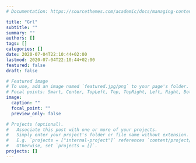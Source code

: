 ```yaml
---
# Documentation: https://sourcethemes.com/academic/docs/managing-content/

title: "Grl"
subtitle: ""
summary: ""
authors: []
tags: []
categories: []
date: 2020-07-04T22:10:44+02:00
lastmod: 2020-07-04T22:10:44+02:00
featured: false
draft: false

# Featured image
# To use, add an image named `featured.jpg/png` to your page's folder.
# Focal points: Smart, Center, TopLeft, Top, TopRight, Left, Right, BottomLeft, Bottom, BottomRight.
image:
  caption: ""
  focal_point: ""
  preview_only: false

# Projects (optional).
#   Associate this post with one or more of your projects.
#   Simply enter your project's folder or file name without extension.
#   E.g. `projects = ["internal-project"]` references `content/project/deep-learning/index.md`.
#   Otherwise, set `projects = []`.
projects: []
---
```

